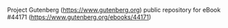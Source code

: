 Project Gutenberg (https://www.gutenberg.org) public repository for eBook #44171 (https://www.gutenberg.org/ebooks/44171)
